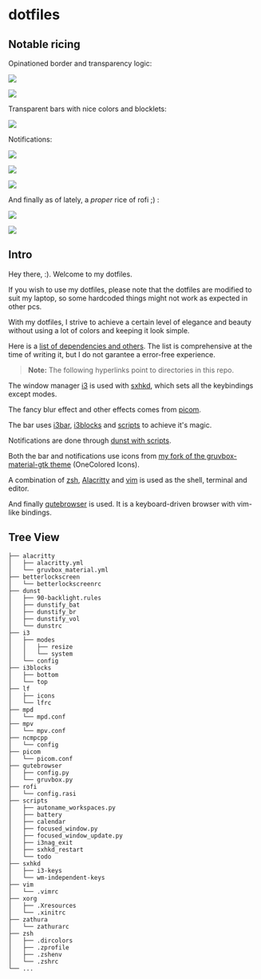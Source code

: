 # dotfiles
## Notable ricing

Opinationed border and transparency logic:

![](./.images/window0.png)

![](./.images/window1.png)

Transparent bars with nice colors and blocklets:

![](./.images/i30.png)

Notifications:

![](./.images/notifs0.png)

![](./.images/notifs1.png)

![](./.images/notifs2.png)

And finally as of lately, a *proper* rice of rofi ;) :

![](./.images/rofi0.png)

![](./.images/rofi1.png)

## Intro
Hey there, :). Welcome to my dotfiles. 

If you wish to use my dotfiles, please note that the dotfiles are modified to suit my laptop, so some hardcoded things might not work as expected in other pcs.

With my dotfiles, I strive to achieve a certain level of elegance and beauty without using a lot of colors and keeping it look simple.

Here is a [list of dependencies and others](https://github.com/abxh/dotfiles/blob/main/dependencies.md). The list is comprehensive at the time of writing it, but I do not garantee a error-free experience.

> **Note:** The following hyperlinks point to directories in this repo.

The window manager [i3](https://github.com/abxh/dotfiles/tree/main/i3) is used with [sxhkd](https://github.com/abxh/dotfiles/tree/main/sxhkd), which sets all the keybindings except modes.

The fancy blur effect and other effects comes from [picom](https://github.com/abxh/dotfiles/tree/main/picom).

The bar uses [i3bar](https://github.com/abxh/dotfiles/tree/main/i3), [i3blocks](https://github.com/abxh/dotfiles/tree/main/i3blocks) and [scripts](https://github.com/abxh/dotfiles/tree/main/scripts) to achieve it's magic.

Notifications are done through [dunst with scripts](https://github.com/abxh/dotfiles/tree/main/dunst).

Both the bar and notifications use icons from [my fork of the gruvbox-material-gtk theme](https://github.com/abxh/gruvbox-material-gtk) (OneColored Icons).

A combination of [zsh](https://github.com/abxh/dotfiles/tree/main/zsh), [Alacritty](https://github.com/abxh/dotfiles/tree/main/alacritty) and [vim](https://github.com/abxh/dotfiles/tree/main/vim)
is used as the shell, terminal and editor.

And finally [qutebrowser](https://github.com/abxh/dotfiles/tree/main/qutebrowser) is used. It is a keyboard-driven browser with vim-like bindings.

## Tree View
```
├── alacritty
│   ├── alacritty.yml
│   └── gruvbox_material.yml
├── betterlockscreen
│   └── betterlockscreenrc
├── dunst
│   ├── 90-backlight.rules
│   ├── dunstify_bat
│   ├── dunstify_br
│   ├── dunstify_vol
│   └── dunstrc
├── i3
│   ├── modes
│   │   ├── resize
│   │   └── system
│   └── config
├── i3blocks
│   ├── bottom
│   └── top
├── lf
│   ├── icons
│   └── lfrc
├── mpd
│   └── mpd.conf
├── mpv
│   └── mpv.conf
├── ncmpcpp
│   └── config
├── picom
│   └── picom.conf
├── qutebrowser
│   ├── config.py
│   └── gruvbox.py
├── rofi
│   └── config.rasi
├── scripts
│   ├── autoname_workspaces.py
│   ├── battery
│   ├── calendar
│   ├── focused_window.py
│   ├── focused_window_update.py
│   ├── i3nag_exit
│   ├── sxhkd_restart
│   └── todo
├── sxhkd
│   ├── i3-keys
│   └── wm-independent-keys
├── vim
│   └── .vimrc
├── xorg
│   ├── .Xresources
│   └── .xinitrc
├── zathura
│   └── zathurarc
├── zsh
│   ├── .dircolors
│   ├── .zprofile
│   ├── .zshenv
│   └── .zshrc
└── ...
```

